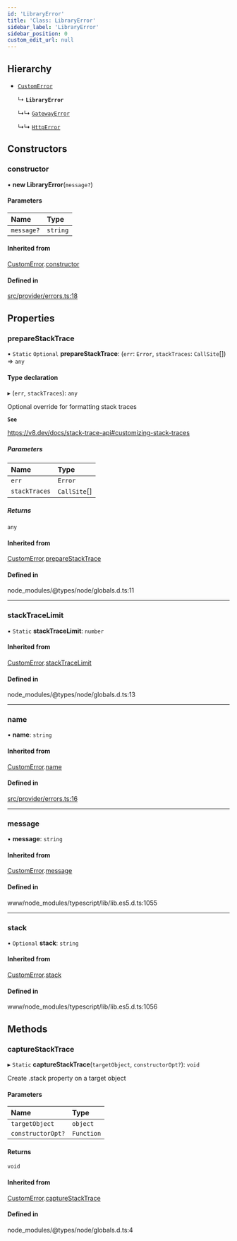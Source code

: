 ```yaml
---
id: 'LibraryError'
title: 'Class: LibraryError'
sidebar_label: 'LibraryError'
sidebar_position: 0
custom_edit_url: null
---
```


## Hierarchy

- [`CustomError`](CustomError.md)

  ↳ **`LibraryError`**

  ↳↳ [`GatewayError`](GatewayError.md)

  ↳↳ [`HttpError`](HttpError.md)

## Constructors

### constructor

• **new LibraryError**(`message?`)

#### Parameters

| Name       | Type     |
| :--------- | :------- |
| `message?` | `string` |

#### Inherited from

[CustomError](CustomError.md).[constructor](CustomError.md#constructor)

#### Defined in

[src/provider/errors.ts:18](https://github.com/starknet-io/starknet.js/blob/v5.14.1/src/provider/errors.ts#L18)

## Properties

### prepareStackTrace

▪ `Static` `Optional` **prepareStackTrace**: (`err`: `Error`, `stackTraces`: `CallSite`[]) => `any`

#### Type declaration

▸ (`err`, `stackTraces`): `any`

Optional override for formatting stack traces

**`See`**

https://v8.dev/docs/stack-trace-api#customizing-stack-traces

##### Parameters

| Name          | Type         |
| :------------ | :----------- |
| `err`         | `Error`      |
| `stackTraces` | `CallSite`[] |

##### Returns

`any`

#### Inherited from

[CustomError](CustomError.md).[prepareStackTrace](CustomError.md#preparestacktrace)

#### Defined in

node_modules/@types/node/globals.d.ts:11

---

### stackTraceLimit

▪ `Static` **stackTraceLimit**: `number`

#### Inherited from

[CustomError](CustomError.md).[stackTraceLimit](CustomError.md#stacktracelimit)

#### Defined in

node_modules/@types/node/globals.d.ts:13

---

### name

• **name**: `string`

#### Inherited from

[CustomError](CustomError.md).[name](CustomError.md#name)

#### Defined in

[src/provider/errors.ts:16](https://github.com/starknet-io/starknet.js/blob/v5.14.1/src/provider/errors.ts#L16)

---

### message

• **message**: `string`

#### Inherited from

[CustomError](CustomError.md).[message](CustomError.md#message)

#### Defined in

www/node_modules/typescript/lib/lib.es5.d.ts:1055

---

### stack

• `Optional` **stack**: `string`

#### Inherited from

[CustomError](CustomError.md).[stack](CustomError.md#stack)

#### Defined in

www/node_modules/typescript/lib/lib.es5.d.ts:1056

## Methods

### captureStackTrace

▸ `Static` **captureStackTrace**(`targetObject`, `constructorOpt?`): `void`

Create .stack property on a target object

#### Parameters

| Name              | Type       |
| :---------------- | :--------- |
| `targetObject`    | `object`   |
| `constructorOpt?` | `Function` |

#### Returns

`void`

#### Inherited from

[CustomError](CustomError.md).[captureStackTrace](CustomError.md#capturestacktrace)

#### Defined in

node_modules/@types/node/globals.d.ts:4
